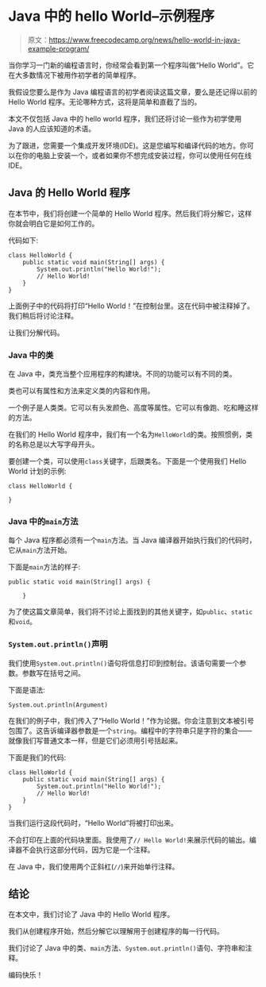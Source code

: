 # Java 中的 hello World–示例程序

> 原文：<https://www.freecodecamp.org/news/hello-world-in-java-example-program/>

当你学习一门新的编程语言时，你经常会看到第一个程序叫做“Hello World”。它在大多数情况下被用作初学者的简单程序。

我假设您要么是作为 Java 编程语言的初学者阅读这篇文章，要么是还记得以前的 Hello World 程序。无论哪种方式，这将是简单和直截了当的。

本文不仅包括 Java 中的 hello world 程序，我们还将讨论一些作为初学使用 Java 的人应该知道的术语。

为了跟进，您需要一个集成开发环境(IDE)。这是您编写和编译代码的地方。你可以在你的电脑上安装一个，或者如果你不想完成安装过程，你可以使用任何在线 IDE。

## Java 的 Hello World 程序

在本节中，我们将创建一个简单的 Hello World 程序。然后我们将分解它，这样你就会明白它是如何工作的。

代码如下:

```
class HelloWorld {
    public static void main(String[] args) {
        System.out.println("Hello World!"); 
        // Hello World!
    }
}
```

上面例子中的代码将打印“Hello World！”在控制台里。这在代码中被注释掉了。我们稍后将讨论注释。

让我们分解代码。

### Java 中的类

在 Java 中，类充当整个应用程序的构建块。不同的功能可以有不同的类。

类也可以有属性和方法来定义类的内容和作用。

一个例子是人类类。它可以有头发颜色、高度等属性。它可以有像跑、吃和睡这样的方法。

在我们的 Hello World 程序中，我们有一个名为`HelloWorld`的类。按照惯例，类的名称总是以大写字母开头。

要创建一个类，可以使用`class`关键字，后跟类名。下面是一个使用我们 Hello World 计划的示例:

```
class HelloWorld {

}
```

### Java 中的`main`方法

每个 Java 程序都必须有一个`main`方法。当 Java 编译器开始执行我们的代码时，它从`main`方法开始。

下面是`main`方法的样子:

```
public static void main(String[] args) {

    } 
```

为了使这篇文章简单，我们将不讨论上面找到的其他关键字，如`public`、`static`和`void`。

### `System.out.println()`声明

我们使用`System.out.println()`语句将信息打印到控制台。该语句需要一个参数。参数写在括号之间。

下面是语法:

```
System.out.println(Argument) 
```

在我们的例子中，我们传入了“Hello World！”作为论据。你会注意到文本被引号包围了。这告诉编译器参数是一个`string`。编程中的字符串只是字符的集合——就像我们写普通文本一样，但是它们必须用引号括起来。

下面是我们的代码:

```
class HelloWorld {
    public static void main(String[] args) {
        System.out.println("Hello World!"); 
        // Hello World!
    }
} 
```

当我们运行这段代码时，“Hello World”将被打印出来。

不会打印在上面的代码块里面。我使用了`// Hello World!`来展示代码的输出。编译器不会执行这部分代码，因为它是一个注释。

在 Java 中，我们使用两个正斜杠(`//`)来开始单行注释。

## 结论

在本文中，我们讨论了 Java 中的 Hello World 程序。

我们从创建程序开始，然后分解它以理解用于创建程序的每一行代码。

我们讨论了 Java 中的类、`main`方法、`System.out.println()`语句、字符串和注释。

编码快乐！
